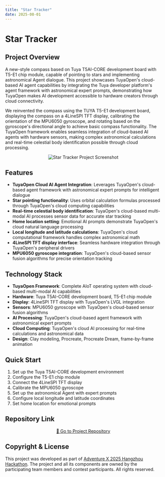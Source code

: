 ```yaml
---
title: "Star Tracker"
date: 2025-08-01
---
```


<BackToProjects />

# Star Tracker

## Project Overview

A new-style compass based on Tuya T5AI-CORE development board with T5-E1 chip module, capable of pointing to stars and implementing astronomical Agent dialogue. This project showcases TuyaOpen's cloud-based AI agent capabilities by integrating the Tuya developer platform's agent framework with astronomical expert prompts, demonstrating how TuyaOpen makes AI development accessible to hardware creators through cloud connectivity.

We reinvented the compass using the TUYA T5-E1 development board, displaying the compass on a 4LineSPI TFT display, calibrating the orientation of the MPU6050 gyroscope, and rotating based on the gyroscope's directional angle to achieve basic compass functionality. The TuyaOpen framework enables seamless integration of cloud-based AI agents with hardware sensors, making complex astronomical calculations and real-time celestial body identification possible through cloud processing.

<p align="center">
  <img
    src="https://images.tuyacn.com/fe-static/docs/img/11fcf2a4-25b6-4a90-8f3a-bc6e5f0dde38.jpg"
    alt="Star Tracker Project Screenshot"
    style={{
      width: "80%",
      borderRadius: "12px",
      boxShadow: "0 2px 16px rgba(0,0,0,0.08)"
    }}
  />
</p>

## Features

- **TuyaOpen Cloud AI Agent Integration**: Leverages TuyaOpen's cloud-based agent framework with astronomical expert prompts for intelligent dialogue
- **Star pointing functionality**: Uses orbital calculation formulas processed through TuyaOpen's cloud computing capabilities
- **Real-time celestial body identification**: TuyaOpen's cloud-based multi-modal AI processes sensor data for accurate star tracking
- **Home location setting**: Emotional AI prompts demonstrate TuyaOpen's cloud natural language processing
- **Local longitude and latitude calculations**: TuyaOpen's cloud computational framework handles complex astronomical math
- **4LineSPI TFT display interface**: Seamless hardware integration through TuyaOpen's peripheral drivers
- **MPU6050 gyroscope integration**: TuyaOpen's cloud-based sensor fusion algorithms for precise orientation tracking

## Technology Stack

- **TuyaOpen Framework**: Complete AIoT operating system with cloud-based multi-modal AI capabilities
- **Hardware**: Tuya T5AI-CORE development board, T5-E1 chip module
- **Display**: 4LineSPI TFT display with TuyaOpen's LVGL integration
- **Sensors**: MPU6050 gyroscope with TuyaOpen's cloud-based sensor fusion algorithms
- **AI Processing**: TuyaOpen's cloud-based agent framework with astronomical expert prompts
- **Cloud Computing**: TuyaOpen's cloud AI processing for real-time calculations and astronomical data
- **Design**: Clay modeling, Procreate, Procreate Dream, frame-by-frame animation

## Quick Start

1. Set up the Tuya T5AI-CORE development environment
2. Configure the T5-E1 chip module
3. Connect the 4LineSPI TFT display
4. Calibrate the MPU6050 gyroscope
5. Set up the astronomical Agent with expert prompts
6. Configure local longitude and latitude coordinates
7. Set home location for emotional prompts

## Repository Link

<p align="center">
  <a
    href="https://github.com/Hustle28214/TUYA-T5-E1-FindStar/tree/master"
    target="_blank"
    className="button button--primary"
    style={{
      fontSize: "1.15rem",
      padding: "14px 2.5em",
      borderRadius: "16px",
      background: "linear-gradient(90deg, #4f8cff 0%, #38b2ac 100%)",
      color: "#fff",
      boxShadow: "0 4px 24px rgba(79,140,255,0.18), 0 1.5px 6px rgba(56,178,172,0.10)",
      border: "none",
      fontWeight: "bold",
      letterSpacing: "0.04em",
      transition: "transform 0.15s, box-shadow 0.15s",
      display: "inline-block"
    }}
  >
    🚀 Go to Project Repository
  </a>
</p>


## Copyright & License

This project was developed as part of [Adventure X 2025 Hangzhou Hackathon](https://adventure-x.org/zh). The project and all its components are owned by the participating team members and contest participants. All rights reserved.
